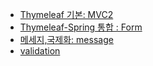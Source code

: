 * [Thymeleaf 기본: MVC2](./mvctwo)
* [Thymeleaf-Spring 통합 : Form](./form/)
* [메세지,국제화: message](./message/readme.md)
* [validation](./validation/readme.md)